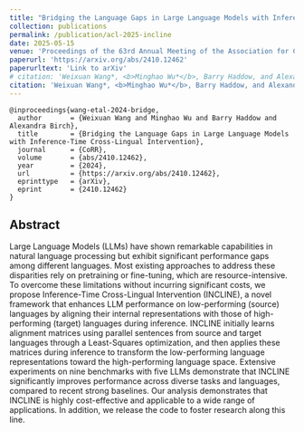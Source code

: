 ```yaml
---
title: "Bridging the Language Gaps in Large Language Models with Inference-Time Cross-Lingual Intervention"
collection: publications
permalink: /publication/acl-2025-incline
date: 2025-05-15
venue: 'Proceedings of the 63rd Annual Meeting of the Association for Computational Linguistics (Volume 1: Long Papers)'
paperurl: 'https://arxiv.org/abs/2410.12462'
paperurltext: 'Link to arXiv'
# citation: 'Weixuan Wang*, <b>Minghao Wu*</b>, Barry Haddow, and Alexandra Birch. <b>ACL 2025</b>. [Link to arXiv](https://arxiv.org/abs/2410.12462)'
citation: 'Weixuan Wang*, <b>Minghao Wu*</b>, Barry Haddow, and Alexandra Birch. <a href="https://arxiv.org/abs/2410.12462"><u>Bridging the Language Gaps in Large Language Models with Inference-Time Cross-Lingual Intervention</u></a>. <b>ACL 2025 <font color="red">Outstanding Paper Award</font></b>'
---
```


```
@inproceedings{wang-etal-2024-bridge,
  author       = {Weixuan Wang and Minghao Wu and Barry Haddow and Alexandra Birch},
  title        = {Bridging the Language Gaps in Large Language Models with Inference-Time Cross-Lingual Intervention},
  journal      = {CoRR},
  volume       = {abs/2410.12462},
  year         = {2024},
  url          = {https://arxiv.org/abs/2410.12462},
  eprinttype   = {arXiv},
  eprint       = {2410.12462}
}
```

## Abstract
Large Language Models (LLMs) have shown remarkable capabilities in natural language processing but exhibit significant performance gaps among different languages. Most existing approaches to address these disparities rely on pretraining or fine-tuning, which are resource-intensive. To overcome these limitations without incurring significant costs, we propose Inference-Time Cross-Lingual Intervention (INCLINE), a novel framework that enhances LLM performance on low-performing (source) languages by aligning their internal representations with those of high-performing (target) languages during inference. INCLINE initially learns alignment matrices using parallel sentences from source and target languages through a Least-Squares optimization, and then applies these matrices during inference to transform the low-performing language representations toward the high-performing language space. Extensive experiments on nine benchmarks with five LLMs demonstrate that INCLINE significantly improves performance across diverse tasks and languages, compared to recent strong baselines. Our analysis demonstrates that INCLINE is highly cost-effective and applicable to a wide range of applications. In addition, we release the code to foster research along this line.